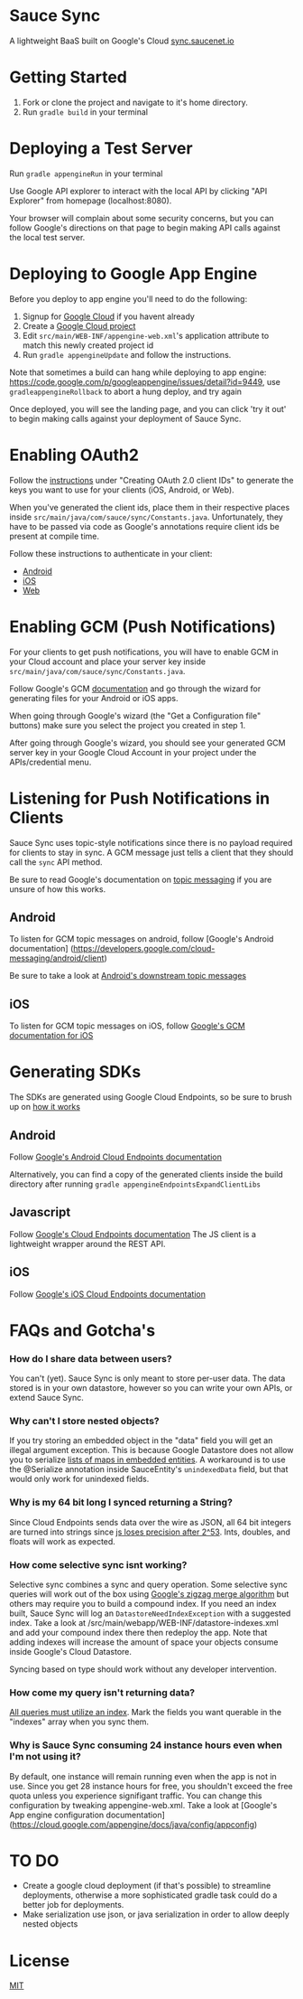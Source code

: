 # Sauce Sync

A lightweight BaaS built on Google's Cloud [sync.saucenet.io](http://sync.saucenet.io)


# Getting Started

1. Fork or clone the project and navigate to it's home directory.  
2. Run `gradle build` in your terminal


# Deploying a Test Server

Run `gradle appengineRun` in your terminal

Use Google API explorer to interact with the local API by clicking "API Explorer" from homepage (localhost:8080). 

Your browser will complain about some security concerns, but you can follow Google's directions on that page to begin making API calls against the local test server.


# Deploying to Google App Engine

Before you deploy to app engine you'll need to do the following:

1. Signup for [Google Cloud](https://appengine.google.com/) if you havent already
2. Create a [Google Cloud project](https://cloud.google.com/appengine/docs/java/console/#create)
3. Edit `src/main/WEB-INF/appengine-web.xml`'s application attribute to match this newly created project id
4. Run `gradle appengineUpdate` and follow the instructions. 

Note that sometimes a build can hang while deploying to app engine: https://code.google.com/p/googleappengine/issues/detail?id=9449, use `gradleappengineRollback` to abort a hung deploy, and try again

Once deployed, you will see the landing page, and you can click 'try it out' to begin making calls against your deployment of Sauce Sync.


# Enabling OAuth2

Follow the [instructions](https://cloud.google.com/appengine/docs/java/endpoints/auth) under "Creating OAuth 2.0 client IDs" to generate the keys you want to use for your clients (iOS, Android, or Web).  

When you've generated the client ids, place them in their respective places inside `src/main/java/com/sauce/sync/Constants.java`. Unfortunately, they have to be passed via code as Google's annotations require client ids be present at compile time. 

Follow these instructions to authenticate in your client:

- [Android](https://cloud.google.com/appengine/docs/java/endpoints/consume_android)
- [iOS](https://cloud.google.com/appengine/docs/java/endpoints/consume_ios)
- [Web](https://cloud.google.com/appengine/docs/java/endpoints/consume_js)
 

# Enabling GCM (Push Notifications)

For your clients to get push notifications, you will have to enable GCM in your Cloud account and place your server key inside `src/main/java/com/sauce/sync/Constants.java`. 

Follow Google's GCM [documentation](https://developers.google.com/cloud-messaging/) and go through the wizard for generating files for your Android or iOS apps.  

When going through Google's wizard (the "Get a Configuration file" buttons) make sure you select the project you created in step 1. 

After going through Google's wizard, you should see your generated GCM server key in your Google Cloud Account in your project under the APIs/credential menu.
 

# Listening for Push Notifications in Clients

Sauce Sync uses topic-style notifications since there is no payload required for clients to stay in sync. A GCM message just tells a client that they should call the `sync` API method.

Be sure to read Google's documentation on [topic messaging](https://developers.google.com/cloud-messaging/topic-messaging#sending_topic_messages_from_the_server) if you are unsure of how this works. 

## Android

To listen for GCM topic messages on android, follow [Google's Android documentation] (https://developers.google.com/cloud-messaging/android/client)

Be sure to take a look at [Android's downstream topic messages](https://developers.google.com/cloud-messaging/downstream#receiving-messages-on-an-ios-client-app)

## iOS

To listen for GCM topic messages on iOS, follow [Google's GCM documentation for iOS](https://developers.google.com/cloud-messaging/ios/client)


# Generating SDKs 

The SDKs are generated using Google Cloud Endpoints, so be sure to brush up on [how it works](https://cloud.google.com/appengine/docs/java/endpoints/)

## Android

Follow [Google's Android Cloud Endpoints documentation](https://cloud.google.com/appengine/docs/java/endpoints/consume_android) 

Alternatively, you can find a copy of the generated clients inside the build directory after running `gradle appengineEndpointsExpandClientLibs`

## Javascript

Follow [Google's Cloud Endpoints documentation](https://cloud.google.com/appengine/docs/java/endpoints/consume_js)  The JS client is a lightweight wrapper around the REST API. 

## iOS

Follow [Google's iOS Cloud Endpoints documentation](https://cloud.google.com/appengine/docs/java/endpoints/consume_ios)


# FAQs and Gotcha's

### How do I share data between users? 

You can't (yet). Sauce Sync is only meant to store per-user data.  The data stored is in your own datastore, however so you can write your own APIs, or extend Sauce Sync.

### Why can't I store nested objects? 

If you try storing an embedded object in the "data" field you will get an illegal argument exception. This is because Google Datastore does not allow you to serialize [lists of maps in embedded entities](https://groups.google.com/forum/#!topic/google-appengine-java/TOsU52hCQlQ). A workaround is to use the @Serialize annotation inside SauceEntity's `unindexedData` field, but that would only work for unindexed fields.   

### Why is my 64 bit long I synced returning a String?
 
Since Cloud Endpoints sends data over the wire as JSON, all 64 bit integers are turned into strings since [js loses precision after 2^53](https://code.google.com/p/googleappengine/issues/detail?id=9173). Ints, doubles, and floats will work as expected. 

### How come selective sync isnt working? 

Selective sync combines a sync and query operation. Some selective sync queries will work out of the box using [Google's zigzag merge algorithm](https://cloud.google.com/appengine/articles/indexselection) but others may require you to build a compound index. If you need an index built, Sauce Sync will log an `DatastoreNeedIndexException` with a suggested index. Take a look at /src/main/webapp/WEB-INF/datastore-indexes.xml and add your compound index there then redeploy the app. Note that adding indexes will increase the amount of space your objects consume inside Google's Cloud Datastore.  

Syncing based on type should work without any developer intervention.  

### How come my query isn't returning data? 

[All queries must utilize an index](https://cloud.google.com/datastore/docs/concepts/queries).  Mark the fields you want querable in the "indexes" array when you sync them.

### Why is Sauce Sync consuming 24 instance hours even when I'm not using it?  

By default, one instance will remain running even when the app is not in use. Since you get 28 instance hours for free, you shouldn't exceed the free quota unless you experience signifigant traffic.   You can change this configuration by tweaking appengine-web.xml.  Take a look at [Google's App engine configuration documentation] (https://cloud.google.com/appengine/docs/java/config/appconfig)


# TO DO

- Create a google cloud deployment (if that's possible) to streamline deployments, otherwise a more sophisticated gradle task could do a better job for deployments.
- Make serialization use json, or java serialization in order to allow deeply nested objects


# License

[MIT](LICENSE.md)